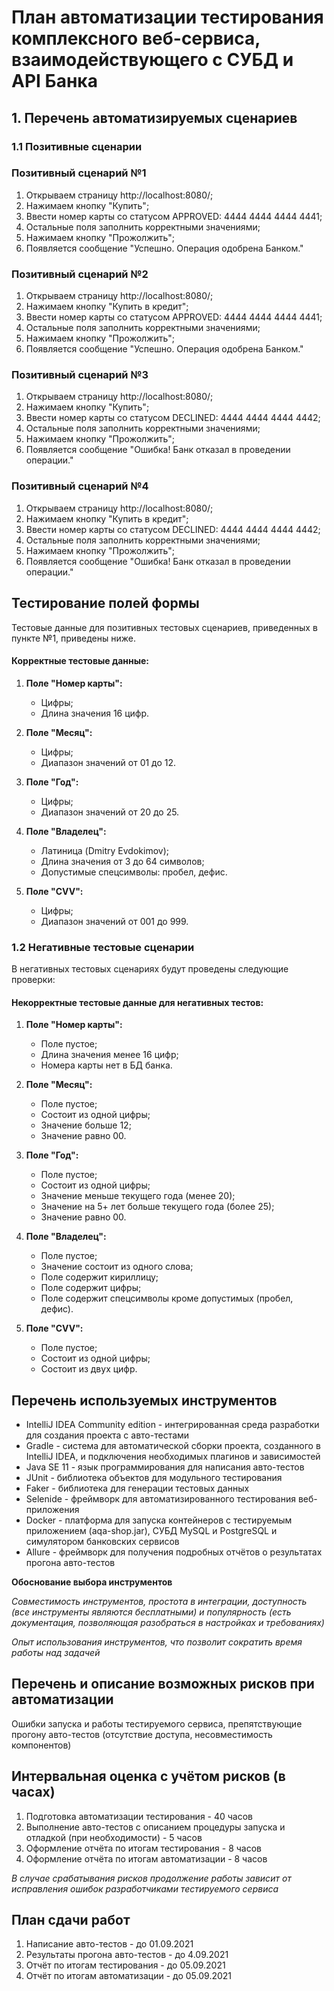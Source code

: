 #  План автоматизации тестирования комплексного веб-сервиса, взаимодействующего с СУБД и API Банка

## 1. Перечень автоматизируемых сценариев
### 1.1 Позитивные сценарии
### Позитивный сценарий №1
1. Открываем страницу http://localhost:8080/;
1. Нажимаем кнопку "Купить";
1. Ввести номер карты со статусом APPROVED: 4444 4444 4444 4441;
1. Остальные поля заполнить корректными значениями;
1. Нажимаем кнопку "Прожолжить";
1. Появляется сообщение "Успешно. Операция одобрена Банком."

### Позитивный сценарий №2
1. Открываем страницу http://localhost:8080/;
1. Нажимаем кнопку "Купить в кредит";
1. Ввести номер карты со статусом APPROVED: 4444 4444 4444 4441;
1. Остальные поля заполнить корректными значениями;
1. Нажимаем кнопку "Прожолжить";
1. Появляется сообщение "Успешно. Операция одобрена Банком."

### Позитивный сценарий №3
1. Открываем страницу http://localhost:8080/;
1. Нажимаем кнопку "Купить";
1. Ввести номер карты со статусом DECLINED: 4444 4444 4444 4442;
1. Остальные поля заполнить корректными значениями;
1. Нажимаем кнопку "Прожолжить";
1. Появляется сообщение "Ошибка! Банк отказал в проведении операции."

### Позитивный сценарий №4
1. Открываем страницу http://localhost:8080/;
1. Нажимаем кнопку "Купить в кредит";
1. Ввести номер карты со статусом DECLINED: 4444 4444 4444 4442;
1. Остальные поля заполнить корректными значениями;
1. Нажимаем кнопку "Прожолжить";
1. Появляется сообщение "Ошибка! Банк отказал в проведении операции."

## Тестирование полей формы
Тестовые данные для позитивных тестовых сценариев, приведенных в пункте №1, приведены ниже.
#### Корректные тестовые данные:
1. **Поле "Номер карты":**
    * Цифры;
    * Длина значения 16 цифр.

1. **Поле "Месяц":**
    * Цифры;
    * Диапазон значений от 01 до 12.
    
1. **Поле "Год":**
    * Цифры;
    * Диапазон значений от 20 до 25.
    
1. **Поле "Владелец":**
    * Латиница (Dmitry Evdokimov);
    * Длина значения от 3 до 64 символов;
    * Допустимые спецсимволы: пробел, дефис.
    
1. **Поле "CVV":**
    * Цифры;
    * Диапазон значений от 001 до 999.
    
### 1.2 Негативные тестовые сценарии
В негативных тестовых сценариях будут проведены следующие проверки:
#### Некорректные тестовые данные для негативных тестов:
1. **Поле "Номер карты":**
    * Поле пустое;
    * Длина значения менее 16 цифр;
    * Номера карты нет в БД банка.

1. **Поле "Месяц":**
    * Поле пустое;
    * Состоит из одной цифры;
    * Значение больше 12;
    * Значение равно 00.
    
1. **Поле "Год":**
    * Поле пустое;
    * Состоит из одной цифры;
    * Значение меньше текущего года (менее 20);
    * Значение на 5+ лет больше текущего года (более 25);
    * Значение равно 00.
    
1. **Поле "Владелец":**
    * Поле пустое;
    * Значение состоит из одного слова;
    * Поле содержит кириллицу;
    * Поле содержит цифры;
    * Поле содержит спецсимволы кроме допустимых (пробел, дефис).
    
1. **Поле "CVV":**
    * Поле пустое;
    * Состоит из одной цифры;
    * Состоит из двух цифр.

## Перечень используемых инструментов
* IntelliJ IDEA Community edition - интегрированная среда разработки для создания проекта с авто-тестами
* Gradle - система для автоматической сборки проекта, созданного в IntelliJ IDEA, и подключения необходимых плагинов и зависимостей
* Java SE 11 - язык программирования для написания авто-тестов
* JUnit - библиотека объектов для модульного тестирования
* Faker - библиотека для генерации тестовых данных
* Selenide - фреймворк для автоматизированного тестирования веб-приложения
* Docker - платформа для запуска контейнеров с тестируемым приложением (aqa-shop.jar), СУБД MySQL и PostgreSQL и симулятором банковских сервисов
* Allure - фреймворк для получения подробных отчётов о результатах прогона авто-тестов

**Обоснование выбора инструментов**

*Совместимость инструментов, простота в интеграции, доступность (все инструменты являются бесплатными) и популярность (есть документация, позволяющая разобраться в настройках и требованиях)*

*Опыт использования инструментов, что позволит сократить время работы над задачей*

## Перечень и описание возможных рисков при автоматизации
Ошибки запуска и работы тестируемого сервиса, препятствующие прогону авто-тестов (отсутствие доступа, несовместимость компонентов)
	
## Интервальная оценка с учётом рисков (в часах)
1. Подготовка автоматизации тестирования - 40 часов
1. Выполнение авто-тестов с описанием процедуры запуска и отладкой (при необходимости) - 5 часов
1. Оформление отчёта по итогам тестирования - 8 часов
1. Оформление отчёта по итогам автоматизации - 8 часов

*В случае срабатывания рисков продолжение работы зависит от исправления ошибок разработчиками тестируемого сервиса*

## План сдачи работ
1. Написание авто-тестов - до 01.09.2021
1. Результаты прогона авто-тестов - до 4.09.2021
1. Отчёт по итогам тестирования - до 05.09.2021
1. Отчёт по итогам автоматизации - до 05.09.2021